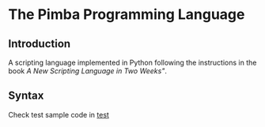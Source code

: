# The Pimba Programming Language
## Introduction
A scripting language implemented in Python following the instructions in the
book *A New Scripting Language in Two Weeks"*.

## Syntax
Check test sample code in [test](/test)
